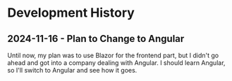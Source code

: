 # Development History

## 2024-11-16 - Plan to Change to Angular

Until now, my plan was to use Blazor for the frontend part, but I didn't go ahead and got into a company dealing with Angular. I should learn Angular, so I'll switch to Angular and see how it goes.